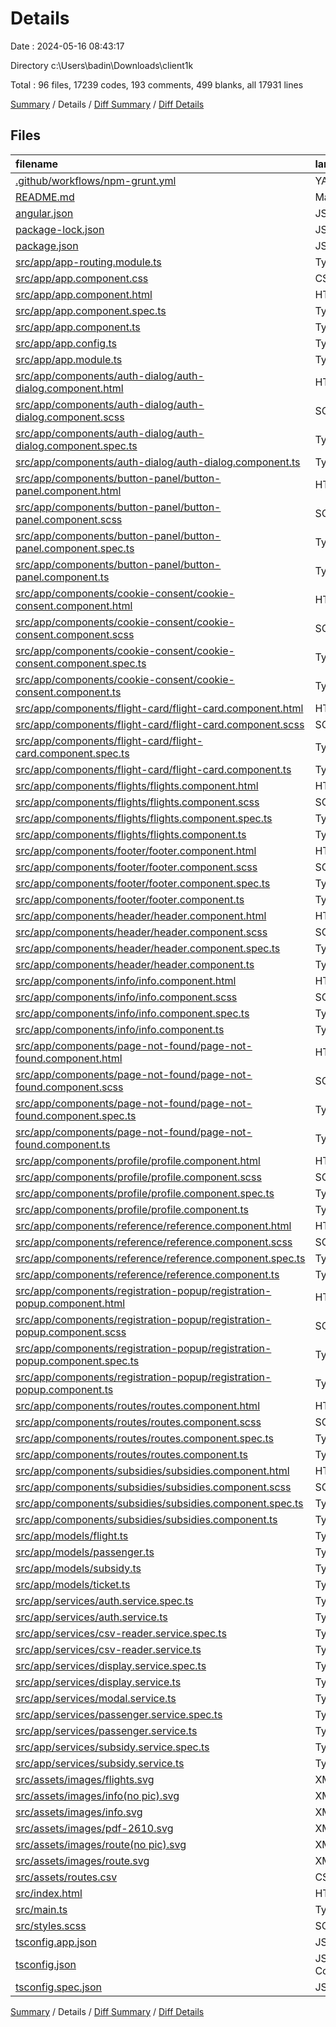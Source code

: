 # Details

Date : 2024-05-16 08:43:17

Directory c:\\Users\\badin\\Downloads\\client1k

Total : 96 files,  17239 codes, 193 comments, 499 blanks, all 17931 lines

[Summary](results.md) / Details / [Diff Summary](diff.md) / [Diff Details](diff-details.md)

## Files
| filename | language | code | comment | blank | total |
| :--- | :--- | ---: | ---: | ---: | ---: |
| [.github/workflows/npm-grunt.yml](/.github/workflows/npm-grunt.yml) | YAML | 22 | 0 | 7 | 29 |
| [README.md](/README.md) | Markdown | 0 | 0 | 2 | 2 |
| [angular.json](/angular.json) | JSON | 109 | 0 | 1 | 110 |
| [package-lock.json](/package-lock.json) | JSON | 14,102 | 0 | 1 | 14,103 |
| [package.json](/package.json) | JSON | 52 | 0 | 1 | 53 |
| [src/app/app-routing.module.ts](/src/app/app-routing.module.ts) | TypeScript | 24 | 0 | 6 | 30 |
| [src/app/app.component.css](/src/app/app.component.css) | CSS | 19 | 0 | 4 | 23 |
| [src/app/app.component.html](/src/app/app.component.html) | HTML | 11 | 0 | 0 | 11 |
| [src/app/app.component.spec.ts](/src/app/app.component.spec.ts) | TypeScript | 31 | 0 | 5 | 36 |
| [src/app/app.component.ts](/src/app/app.component.ts) | TypeScript | 12 | 0 | 7 | 19 |
| [src/app/app.config.ts](/src/app/app.config.ts) | TypeScript | 0 | 7 | 3 | 10 |
| [src/app/app.module.ts](/src/app/app.module.ts) | TypeScript | 84 | 0 | 1 | 85 |
| [src/app/components/auth-dialog/auth-dialog.component.html](/src/app/components/auth-dialog/auth-dialog.component.html) | HTML | 26 | 22 | 4 | 52 |
| [src/app/components/auth-dialog/auth-dialog.component.scss](/src/app/components/auth-dialog/auth-dialog.component.scss) | SCSS | 100 | 0 | 16 | 116 |
| [src/app/components/auth-dialog/auth-dialog.component.spec.ts](/src/app/components/auth-dialog/auth-dialog.component.spec.ts) | TypeScript | 18 | 0 | 6 | 24 |
| [src/app/components/auth-dialog/auth-dialog.component.ts](/src/app/components/auth-dialog/auth-dialog.component.ts) | TypeScript | 8 | 0 | 3 | 11 |
| [src/app/components/button-panel/button-panel.component.html](/src/app/components/button-panel/button-panel.component.html) | HTML | 19 | 20 | 0 | 39 |
| [src/app/components/button-panel/button-panel.component.scss](/src/app/components/button-panel/button-panel.component.scss) | SCSS | 64 | 28 | 17 | 109 |
| [src/app/components/button-panel/button-panel.component.spec.ts](/src/app/components/button-panel/button-panel.component.spec.ts) | TypeScript | 17 | 0 | 5 | 22 |
| [src/app/components/button-panel/button-panel.component.ts](/src/app/components/button-panel/button-panel.component.ts) | TypeScript | 27 | 0 | 4 | 31 |
| [src/app/components/cookie-consent/cookie-consent.component.html](/src/app/components/cookie-consent/cookie-consent.component.html) | HTML | 8 | 0 | 1 | 9 |
| [src/app/components/cookie-consent/cookie-consent.component.scss](/src/app/components/cookie-consent/cookie-consent.component.scss) | SCSS | 40 | 0 | 6 | 46 |
| [src/app/components/cookie-consent/cookie-consent.component.spec.ts](/src/app/components/cookie-consent/cookie-consent.component.spec.ts) | TypeScript | 18 | 0 | 6 | 24 |
| [src/app/components/cookie-consent/cookie-consent.component.ts](/src/app/components/cookie-consent/cookie-consent.component.ts) | TypeScript | 43 | 4 | 6 | 53 |
| [src/app/components/flight-card/flight-card.component.html](/src/app/components/flight-card/flight-card.component.html) | HTML | 12 | 0 | 1 | 13 |
| [src/app/components/flight-card/flight-card.component.scss](/src/app/components/flight-card/flight-card.component.scss) | SCSS | 51 | 0 | 11 | 62 |
| [src/app/components/flight-card/flight-card.component.spec.ts](/src/app/components/flight-card/flight-card.component.spec.ts) | TypeScript | 18 | 0 | 6 | 24 |
| [src/app/components/flight-card/flight-card.component.ts](/src/app/components/flight-card/flight-card.component.ts) | TypeScript | 13 | 0 | 3 | 16 |
| [src/app/components/flights/flights.component.html](/src/app/components/flights/flights.component.html) | HTML | 42 | 6 | 5 | 53 |
| [src/app/components/flights/flights.component.scss](/src/app/components/flights/flights.component.scss) | SCSS | 127 | 3 | 22 | 152 |
| [src/app/components/flights/flights.component.spec.ts](/src/app/components/flights/flights.component.spec.ts) | TypeScript | 17 | 0 | 5 | 22 |
| [src/app/components/flights/flights.component.ts](/src/app/components/flights/flights.component.ts) | TypeScript | 69 | 0 | 14 | 83 |
| [src/app/components/footer/footer.component.html](/src/app/components/footer/footer.component.html) | HTML | 20 | 0 | 1 | 21 |
| [src/app/components/footer/footer.component.scss](/src/app/components/footer/footer.component.scss) | SCSS | 37 | 0 | 6 | 43 |
| [src/app/components/footer/footer.component.spec.ts](/src/app/components/footer/footer.component.spec.ts) | TypeScript | 18 | 0 | 6 | 24 |
| [src/app/components/footer/footer.component.ts](/src/app/components/footer/footer.component.ts) | TypeScript | 28 | 0 | 6 | 34 |
| [src/app/components/header/header.component.html](/src/app/components/header/header.component.html) | HTML | 30 | 24 | 1 | 55 |
| [src/app/components/header/header.component.scss](/src/app/components/header/header.component.scss) | SCSS | 84 | 0 | 10 | 94 |
| [src/app/components/header/header.component.spec.ts](/src/app/components/header/header.component.spec.ts) | TypeScript | 18 | 0 | 6 | 24 |
| [src/app/components/header/header.component.ts](/src/app/components/header/header.component.ts) | TypeScript | 50 | 0 | 12 | 62 |
| [src/app/components/info/info.component.html](/src/app/components/info/info.component.html) | HTML | 43 | 0 | 0 | 43 |
| [src/app/components/info/info.component.scss](/src/app/components/info/info.component.scss) | SCSS | 29 | 0 | 5 | 34 |
| [src/app/components/info/info.component.spec.ts](/src/app/components/info/info.component.spec.ts) | TypeScript | 17 | 0 | 5 | 22 |
| [src/app/components/info/info.component.ts](/src/app/components/info/info.component.ts) | TypeScript | 8 | 0 | 3 | 11 |
| [src/app/components/page-not-found/page-not-found.component.html](/src/app/components/page-not-found/page-not-found.component.html) | HTML | 8 | 0 | 0 | 8 |
| [src/app/components/page-not-found/page-not-found.component.scss](/src/app/components/page-not-found/page-not-found.component.scss) | SCSS | 21 | 2 | 3 | 26 |
| [src/app/components/page-not-found/page-not-found.component.spec.ts](/src/app/components/page-not-found/page-not-found.component.spec.ts) | TypeScript | 17 | 0 | 5 | 22 |
| [src/app/components/page-not-found/page-not-found.component.ts](/src/app/components/page-not-found/page-not-found.component.ts) | TypeScript | 10 | 0 | 4 | 14 |
| [src/app/components/profile/profile.component.html](/src/app/components/profile/profile.component.html) | HTML | 44 | 0 | 4 | 48 |
| [src/app/components/profile/profile.component.scss](/src/app/components/profile/profile.component.scss) | SCSS | 96 | 0 | 25 | 121 |
| [src/app/components/profile/profile.component.spec.ts](/src/app/components/profile/profile.component.spec.ts) | TypeScript | 18 | 0 | 6 | 24 |
| [src/app/components/profile/profile.component.ts](/src/app/components/profile/profile.component.ts) | TypeScript | 76 | 4 | 6 | 86 |
| [src/app/components/reference/reference.component.html](/src/app/components/reference/reference.component.html) | HTML | 20 | 0 | 0 | 20 |
| [src/app/components/reference/reference.component.scss](/src/app/components/reference/reference.component.scss) | SCSS | 29 | 0 | 5 | 34 |
| [src/app/components/reference/reference.component.spec.ts](/src/app/components/reference/reference.component.spec.ts) | TypeScript | 18 | 0 | 6 | 24 |
| [src/app/components/reference/reference.component.ts](/src/app/components/reference/reference.component.ts) | TypeScript | 19 | 0 | 5 | 24 |
| [src/app/components/registration-popup/registration-popup.component.html](/src/app/components/registration-popup/registration-popup.component.html) | HTML | 35 | 1 | 3 | 39 |
| [src/app/components/registration-popup/registration-popup.component.scss](/src/app/components/registration-popup/registration-popup.component.scss) | SCSS | 37 | 0 | 8 | 45 |
| [src/app/components/registration-popup/registration-popup.component.spec.ts](/src/app/components/registration-popup/registration-popup.component.spec.ts) | TypeScript | 18 | 0 | 6 | 24 |
| [src/app/components/registration-popup/registration-popup.component.ts](/src/app/components/registration-popup/registration-popup.component.ts) | TypeScript | 15 | 0 | 5 | 20 |
| [src/app/components/routes/routes.component.html](/src/app/components/routes/routes.component.html) | HTML | 20 | 0 | 1 | 21 |
| [src/app/components/routes/routes.component.scss](/src/app/components/routes/routes.component.scss) | SCSS | 29 | 0 | 7 | 36 |
| [src/app/components/routes/routes.component.spec.ts](/src/app/components/routes/routes.component.spec.ts) | TypeScript | 17 | 0 | 5 | 22 |
| [src/app/components/routes/routes.component.ts](/src/app/components/routes/routes.component.ts) | TypeScript | 166 | 0 | 6 | 172 |
| [src/app/components/subsidies/subsidies.component.html](/src/app/components/subsidies/subsidies.component.html) | HTML | 68 | 0 | 20 | 88 |
| [src/app/components/subsidies/subsidies.component.scss](/src/app/components/subsidies/subsidies.component.scss) | SCSS | 86 | 1 | 19 | 106 |
| [src/app/components/subsidies/subsidies.component.spec.ts](/src/app/components/subsidies/subsidies.component.spec.ts) | TypeScript | 18 | 0 | 6 | 24 |
| [src/app/components/subsidies/subsidies.component.ts](/src/app/components/subsidies/subsidies.component.ts) | TypeScript | 46 | 0 | 8 | 54 |
| [src/app/models/flight.ts](/src/app/models/flight.ts) | TypeScript | 10 | 0 | 1 | 11 |
| [src/app/models/passenger.ts](/src/app/models/passenger.ts) | TypeScript | 9 | 0 | 1 | 10 |
| [src/app/models/subsidy.ts](/src/app/models/subsidy.ts) | TypeScript | 7 | 0 | 1 | 8 |
| [src/app/models/ticket.ts](/src/app/models/ticket.ts) | TypeScript | 11 | 0 | 1 | 12 |
| [src/app/services/auth.service.spec.ts](/src/app/services/auth.service.spec.ts) | TypeScript | 12 | 0 | 5 | 17 |
| [src/app/services/auth.service.ts](/src/app/services/auth.service.ts) | TypeScript | 17 | 57 | 22 | 96 |
| [src/app/services/csv-reader.service.spec.ts](/src/app/services/csv-reader.service.spec.ts) | TypeScript | 12 | 0 | 5 | 17 |
| [src/app/services/csv-reader.service.ts](/src/app/services/csv-reader.service.ts) | TypeScript | 28 | 0 | 5 | 33 |
| [src/app/services/display.service.spec.ts](/src/app/services/display.service.spec.ts) | TypeScript | 12 | 0 | 5 | 17 |
| [src/app/services/display.service.ts](/src/app/services/display.service.ts) | TypeScript | 9 | 0 | 3 | 12 |
| [src/app/services/modal.service.ts](/src/app/services/modal.service.ts) | TypeScript | 14 | 0 | 4 | 18 |
| [src/app/services/passenger.service.spec.ts](/src/app/services/passenger.service.spec.ts) | TypeScript | 12 | 0 | 5 | 17 |
| [src/app/services/passenger.service.ts](/src/app/services/passenger.service.ts) | TypeScript | 14 | 0 | 4 | 18 |
| [src/app/services/subsidy.service.spec.ts](/src/app/services/subsidy.service.spec.ts) | TypeScript | 12 | 0 | 5 | 17 |
| [src/app/services/subsidy.service.ts](/src/app/services/subsidy.service.ts) | TypeScript | 18 | 3 | 8 | 29 |
| [src/assets/images/flights.svg](/src/assets/images/flights.svg) | XML | 29 | 0 | 1 | 30 |
| [src/assets/images/info(no pic).svg](/src/assets/images/info(no%20pic).svg) | XML | 28 | 0 | 1 | 29 |
| [src/assets/images/info.svg](/src/assets/images/info.svg) | XML | 38 | 0 | 1 | 39 |
| [src/assets/images/pdf-2610.svg](/src/assets/images/pdf-2610.svg) | XML | 14 | 0 | 1 | 15 |
| [src/assets/images/route(no pic).svg](/src/assets/images/route(no%20pic).svg) | XML | 28 | 0 | 1 | 29 |
| [src/assets/images/route.svg](/src/assets/images/route.svg) | XML | 33 | 0 | 1 | 34 |
| [src/assets/routes.csv](/src/assets/routes.csv) | CSV | 271 | 0 | 0 | 271 |
| [src/index.html](/src/index.html) | HTML | 16 | 0 | 1 | 17 |
| [src/main.ts](/src/main.ts) | TypeScript | 4 | 1 | 6 | 11 |
| [src/styles.scss](/src/styles.scss) | SCSS | 4 | 7 | 5 | 16 |
| [tsconfig.app.json](/tsconfig.app.json) | JSON | 15 | 1 | 1 | 17 |
| [tsconfig.json](/tsconfig.json) | JSON with Comments | 32 | 1 | 1 | 34 |
| [tsconfig.spec.json](/tsconfig.spec.json) | JSON | 14 | 1 | 1 | 16 |

[Summary](results.md) / Details / [Diff Summary](diff.md) / [Diff Details](diff-details.md)